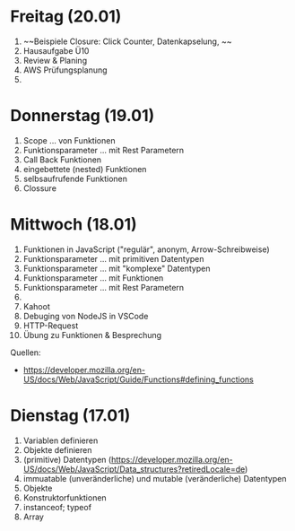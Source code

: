 # Freitag (20.01)
1. ~~Beispiele Closure: Click Counter, Datenkapselung, ~~
2. Hausaufgabe Ü10
3. Review & Planing
4. AWS Prüfungsplanung
5. 




# Donnerstag (19.01)
1. Scope ... von Funktionen
2. Funktionsparameter ... mit Rest Parametern
3. Call Back Funktionen
4. eingebettete (nested) Funktionen
5. selbsaufrufende Funktionen
6. Clossure



# Mittwoch (18.01)
1. Funktionen in JavaScript ("regulär", anonym, Arrow-Schreibweise)
2. Funktionsparameter ... mit primitiven Datentypen
3. Funktionsparameter ... mit "komplexe" Datentypen
4. Funktionsparameter ... mit Funktionen
4. Funktionsparameter ... mit Rest Parametern
5. 
8. Kahoot
9. Debuging von NodeJS in VSCode
10. HTTP-Request
11. Übung zu Funktionen & Besprechung

Quellen:
- https://developer.mozilla.org/en-US/docs/Web/JavaScript/Guide/Functions#defining_functions




# Dienstag (17.01)
1. Variablen definieren
2. Objekte definieren
3. (primitive) Datentypen (https://developer.mozilla.org/en-US/docs/Web/JavaScript/Data_structures?retiredLocale=de)
4. immuatable (unveränderliche) und mutable (veränderliche) Datentypen
5. Objekte
6. Konstruktorfunktionen
7. instanceof; typeof
8. Array


